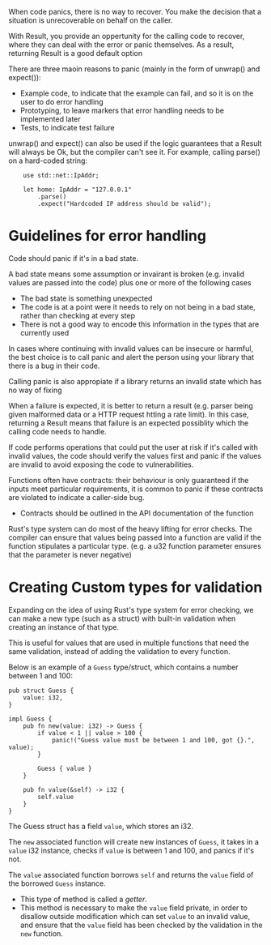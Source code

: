 When code panics, there is no way to recover. You make the decision that a situation is unrecoverable on behalf on the caller.

With Result, you provide an oppertunity for the calling code to recover, where they can deal with the error or panic themselves. As a result, returning Result is a good default option

There are three maoin reasons to panic (mainly in the form of unwrap() and expect()):
- Example code, to indicate that the example can fail, and so it is on the user to do error handling
- Prototyping, to leave markers that error handling needs to be implemented later
- Tests, to indicate test failure

unwrap() and expect() can also be used if the logic guarantees that a Result will always be Ok, but the compiler can't see it. For example, calling parse() on a hard-coded string:
```
    use std::net::IpAddr;

    let home: IpAddr = "127.0.0.1"
        .parse()
        .expect("Hardcoded IP address should be valid");

```

# Guidelines for error handling

Code should panic if it's in a bad state.

A bad state means some assumption or invairant is broken (e.g. invalid values are passed into the code) plus one or more of the following cases
- The bad state is something unexpected
- The code is at a point were it needs to rely on not being in a bad state, rather than checking at every step
- There is not a good way to encode this information in the types that are currently used

In cases where continuing with invalid values can be insecure or harmful, the best choice is to call panic and alert the person using your library that there is a bug in their code.

Calling panic is also appropiate if a library returns an invalid state which has no way of fixing

When a failure is expected, it is better to return a result (e.g. parser being given malformed data or a HTTP request htting a rate limit). In this case, returning a Result means that failure is an expected possiblity which the calling code needs to handle.

If code performs operations that could put the user at risk if it's called with invalid values, the code should verify the values first and panic if the values are invalid to avoid exposing the code to vulnerabilities.

Functions often have contracts: their behaviour is only guaranteed if the inputs meet particular requirements, it is common to panic if these contracts are violated to indicate a caller-side bug.
- Contracts should be outlined in the API documentation of the function

Rust's type system can do most of the heavy lifting for error checks. The compiler can ensure that values being passed into a function are valid if the function stipulates a particular type. (e.g. a u32 function parameter ensures that the parameter is never negative)


# Creating Custom types for validation

Expanding on the idea of using Rust's type system for error checking, we can make a new type (such as a struct) with built-in validation when creating an instance of that type.

This is useful for values that are used in multiple functions that need the same validation, instead of adding the validation to every function.

Below is an example of a `Guess` type/struct, which contains a number between 1 and 100:
```
pub struct Guess {
    value: i32,
}

impl Guess {
    pub fn new(value: i32) -> Guess {
        if value < 1 || value > 100 {
            panic!("Guess value must be between 1 and 100, got {}.", value);
        }

        Guess { value }
    }

    pub fn value(&self) -> i32 {
        self.value
    }
}

```

The Guess struct has a field `value`, which stores an i32.

The `new` associated function will create new instances of `Guess`, it takes in a `value` i32 instance, checks if `value` is between 1 and 100, and panics if it's not.

The `value` associated function borrows `self` and returns the `value` field of the borrowed `Guess` instance.
- This type of method is called a _getter_.
- This method is necessary to make the `value` field private, in order to disallow outside modification which can set `value` to an invalid value, and ensure that the `value` field has been checked by the validation in the `new` function.